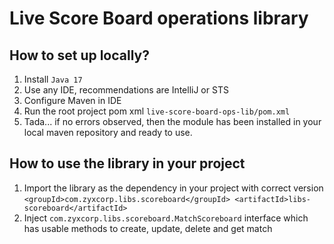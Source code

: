 #  Live Score Board operations library


## How to set up locally?

1. Install `Java 17`
2. Use any IDE, recommendations are IntelliJ or STS
3. Configure Maven in IDE
4. Run the root project pom xml `live-score-board-ops-lib/pom.xml`
5. Tada... if no errors observed, then the module has been installed in your local maven repository and ready to use.

## How to use the library in your project

1. Import the library as the dependency in your project with correct version  `<groupId>com.zyxcorp.libs.scoreboard</groupId>
   <artifactId>libs-scoreboard</artifactId>`
2. Inject `com.zyxcorp.libs.scoreboard.MatchScoreboard` interface which has usable methods to create, update, delete and get match
